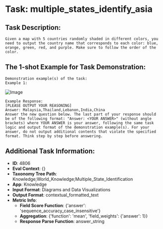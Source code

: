 # Task: multiple_states_identify_asia

## Task Description:

```
Given a map with 5 countries randomly shaded in different colors, you need to output the country name that corresponds to each color: blue, orange, green, red, and purple. Make sure to follow the order of the color.
```

## The 1-shot Example for Task Demonstration:

```
Demonstration example(s) of the task:
Example 1:
```

![Image](1.png)

```
Example Response:
[PLEASE OUTPUT YOUR REASONING]
Answer: Malaysia,Thailand,Lebanon,India,China
Answer the new question below. The last part of your response should be of the following format: "Answer: <YOUR ANSWER>" (without angle brackets) where YOUR ANSWER is your answer, following the same task logic and output format of the demonstration example(s). For your answer, do not output additional contents that violate the specified format. Think step by step before answering.
```

## Additional Task Information:

- **ID**: 4806
- **Eval Context**: {}
- **Taxonomy Tree Path**: Knowledge;World_Knowledge;Multiple_State_Identification
- **App**: Knowledge
- **Input Format**: Diagrams and Data Visualizations
- **Output Format**: contextual_formatted_text
- **Metric Info**:
  - **Field Score Function**: {'answer': 'sequence_accuracy_case_insensitive'}
  - **Aggregation**: {'function': 'mean', 'field_weights': {'answer': 1}}
  - **Response Parse Function**: answer_string

